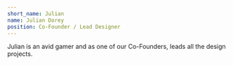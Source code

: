 ```yaml
---
short_name: Julian
name: Julian Dorey
position: Co-Founder / Lead Designer
---
```

Julian is an avid gamer and as one of our Co-Founders, leads all the design projects.
